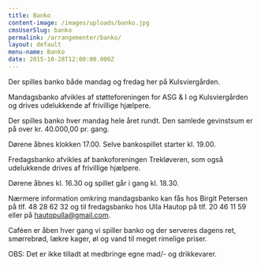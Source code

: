 ```yaml
---
title: Banko
content-image: /images/uploads/banko.jpg
cmsUserSlug: banko
permalink: /arrangementer/banko/
layout: default
menu-name: Banko
date: 2015-10-28T12:00:00.000Z
---
```


Der spilles banko både mandag og fredag her på 
Kulsviergården.

Mandagsbanko afvikles af støtteforeningen for ASG & I og Kulsviergården og drives udelukkende af frivillige hjælpere.

Der spilles banko hver mandag hele året rundt. Den samlede gevinstsum er på over kr. 40.000,00 pr. gang.

Dørene åbnes klokken 17.00. Selve bankospillet starter kl. 19.00. 

Fredagsbanko afvikles af bankoforeningen Trekløveren, som også udelukkende drives af frivillige hjælpere.

Dørene åbnes kl. 16.30 og spillet går i gang kl. 18.30.

Nærmere information omkring mandagsbanko kan fås hos Birgit Petersen på tlf. 48 28 62 32 og til fredagsbanko hos Ulla Hautop på tlf. 20 46 11 59 eller på hautopulla@gmail.com.  

Caféen er åben hver gang vi spiller banko og der serveres dagens ret, smørrebrød, lækre kager, øl og vand til meget rimelige priser.
 
OBS: Det er ikke tilladt at medbringe egne mad/- og drikkevarer. 

